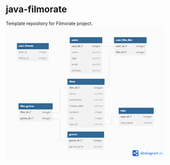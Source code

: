 # java-filmorate
Template repository for Filmorate project.
![Image alt](https://github.com/RomanBolshakov812/java-filmorate/blob/add-database/DB.png)
